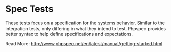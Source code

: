 # Spec Tests

These tests focus on a specification for the systems behavior. Similar to the integration tests, only differing in what they intend to test. Phpspec provides better syntax to help define specifications and expectations.


Read More: http://www.phpspec.net/en/latest/manual/getting-started.html